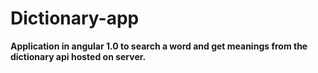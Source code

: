 # Dictionary-app
<b>Application in angular 1.0 to search a word and get meanings from the dictionary api hosted on server.</b>
